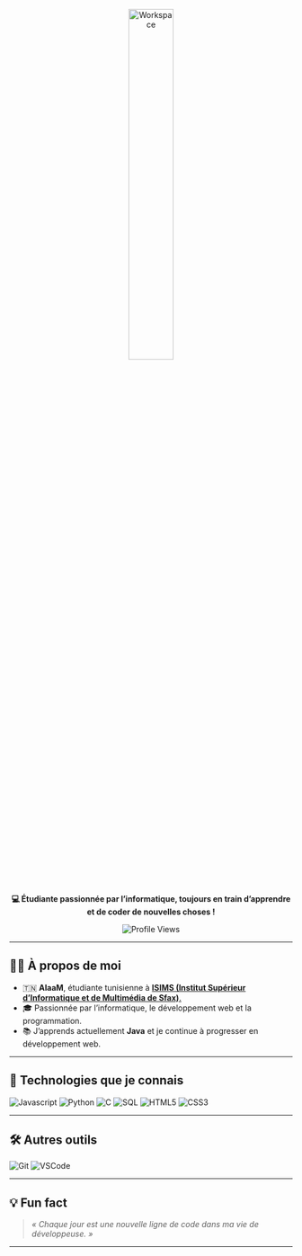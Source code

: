 <div align="center" width="50">



<img src="https://i.pinimg.com/736x/fd/3d/17/fd3d176fe202c8a6a644488f1a91c144.jpg" alt="Workspace"  width="40%"/><br> 


<p><strong>  💻 Étudiante passionnée par l’informatique, toujours en train d’apprendre et de coder de nouvelles choses !  </strong></p>





![Profile Views](https://komarev.com/ghpvc/?username=alaa-missaoui&style=flat&color=orange&label=PROFILE+VIEWS)

</div>

---

## 👩‍💻 À propos de moi  
- 🇹🇳 **AlaaM**, étudiante tunisienne à <a href="https://fr.wikipedia.org/wiki/Institut_sup%C3%A9rieur_d%27informatique_et_de_multim%C3%A9dia_de_Sfax" target="_blank">**ISIMS (Institut Supérieur d’Informatique et de Multimédia de Sfax)**.</a>
- 🎓 Passionnée par l’informatique, le développement web et la programmation.  
- 📚 J’apprends actuellement **Java** et je continue à progresser en développement web.  

---

## 🚀 Technologies que je connais  

![Javascript](https://img.shields.io/badge/JavaScript-323330?style=flat&logo=javascript&logoColor=F7DF1E)
![Python](https://img.shields.io/badge/Python-FFD43B?style=flat&logo=python&logoColor=darkgreen)
![C](https://img.shields.io/badge/C-00599C?style=flat&logo=c&logoColor=white)
![SQL](https://img.shields.io/badge/SQL-07405E?style=flat&logo=sqlite&logoColor=white)
![HTML5](https://img.shields.io/badge/HTML5-E34F26?style=flat&logo=html5&logoColor=white)
![CSS3](https://img.shields.io/badge/CSS3-1572B6?style=flat&logo=css3&logoColor=white)

---

## 🛠️ Autres outils

![Git](https://img.shields.io/badge/GIT-E44C30?style=flat&logo=git&logoColor=white)
![VSCode](https://img.shields.io/badge/VSCode-0078D4?style=flat&logo=visual%20studio%20code&logoColor=white)

---

## 💡 Fun fact  
> _« Chaque jour est une nouvelle ligne de code dans ma vie de développeuse. »_  

---
